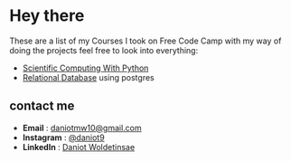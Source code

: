 # Hey there

These are a list of my Courses I took on Free Code Camp with my way of doing the projects feel free to look into everything:

- [Scientific Computing With Python](https://github.com/Bondedincome/FreeCodeCampProjects/tree/main/ScientificComputingWithPythonProjects)
- [Relational Database](https://github.com/Bondedincome/FreeCodeCampProjects/tree/main/RelationalDatabase) using postgres

## contact me

- **Email** : <daniotmw10@gmail.com>
- **Instagram** : [@daniot9](https://www.instagram.com/daniot9/)
- **LinkedIn** : [Daniot Woldetinsae](https://www.linkedin.com/in/daniot-woldetinsae-339286240/)
